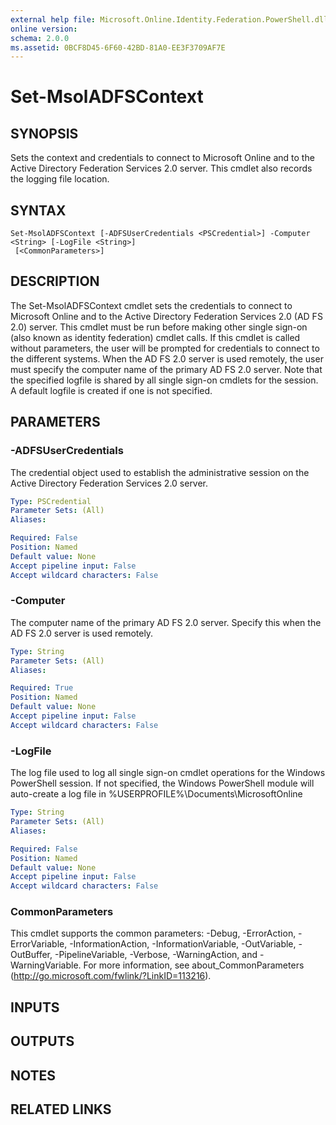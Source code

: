 ```yaml
---
external help file: Microsoft.Online.Identity.Federation.PowerShell.dll-Help.xml
online version: 
schema: 2.0.0
ms.assetid: 0BCF8D45-6F60-42BD-81A0-EE3F3709AF7E
---
```


# Set-MsolADFSContext

## SYNOPSIS
Sets the context and credentials to connect to Microsoft Online and to the Active Directory Federation Services 2.0 server.
This cmdlet also records the logging file location.

## SYNTAX

```
Set-MsolADFSContext [-ADFSUserCredentials <PSCredential>] -Computer <String> [-LogFile <String>]
 [<CommonParameters>]
```

## DESCRIPTION
The Set-MsolADFSContext cmdlet sets the credentials to connect to Microsoft Online and to the Active Directory Federation Services 2.0 (AD FS 2.0) server.
This cmdlet must be run before making other single sign-on (also known as identity federation) cmdlet calls.
If this cmdlet is called without parameters, the user will be prompted for credentials to connect to the different systems.
When the AD FS 2.0 server is used remotely, the user must specify the computer name of the primary AD FS 2.0 server.
Note that the specified logfile is shared by all single sign-on cmdlets for the session.
A default logfile is created if one is not specified.

## PARAMETERS

### -ADFSUserCredentials
The credential object used to establish the administrative session on the Active Directory Federation Services 2.0 server.

```yaml
Type: PSCredential
Parameter Sets: (All)
Aliases: 

Required: False
Position: Named
Default value: None
Accept pipeline input: False
Accept wildcard characters: False
```

### -Computer
The computer name of the primary AD FS 2.0 server.
Specify this when the AD FS 2.0 server is used remotely.

```yaml
Type: String
Parameter Sets: (All)
Aliases: 

Required: True
Position: Named
Default value: None
Accept pipeline input: False
Accept wildcard characters: False
```

### -LogFile
The log file used to log all single sign-on cmdlet operations for the Windows PowerShell session.
If not specified, the Windows PowerShell module will auto-create a log file in %USERPROFILE%\Documents\MicrosoftOnline

```yaml
Type: String
Parameter Sets: (All)
Aliases: 

Required: False
Position: Named
Default value: None
Accept pipeline input: False
Accept wildcard characters: False
```

### CommonParameters
This cmdlet supports the common parameters: -Debug, -ErrorAction, -ErrorVariable, -InformationAction, -InformationVariable, -OutVariable, -OutBuffer, -PipelineVariable, -Verbose, -WarningAction, and -WarningVariable. For more information, see about_CommonParameters (http://go.microsoft.com/fwlink/?LinkID=113216).

## INPUTS

## OUTPUTS

## NOTES

## RELATED LINKS


